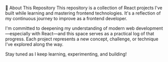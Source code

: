🚀 About This Repository
This repository is a collection of React projects I've built while learning and mastering frontend technologies. It's a reflection of my continuous journey to improve as a frontend developer.

I'm committed to deepening my understanding of modern web development—especially with React—and this space serves as a practical log of that progress. Each project represents a new concept, challenge, or technique I've explored along the way.

Stay tuned as I keep learning, experimenting, and building!
